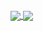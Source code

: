### 

<a href="https://github.com/anuraghazra/github-readme-stats">
  <img align="center" src="https://github-readme-stats.vercel.app/api?username=odb9402&show_icons=true" />
</a>


<a href="https://github.com/anuraghazra/convoychat">
  <img align="center" src="https://github-readme-stats.vercel.app/api/top-langs/?username=odb9402&layout=compact" />
</a>
<!--
**odb9402/odb9402** is a ✨ _special_ ✨ repository because its `README.md` (this file) appears on your GitHub profile.

Here are some ideas to get you started:


[![](https://img.shields.io/badge/-Python-000?style=flat&logo=python)](https://github.com/leekh7411)
[![](https://img.shields.io/badge/-PyTorch-000?style=flat&logo=pytorch)](https://github.com/leekh7411)
[![](https://img.shields.io/badge/-Tensorflow-000?style=flat&logo=tensorflow)](https://github.com/leekh7411)
[![](https://img.shields.io/badge/-Keras-000?style=flat&logo=keras)](https://github.com/leekh7411)
[![](https://img.shields.io/badge/-ScikitLearn-000?style=flat&logo=scikit-learn)](https://github.com/leekh7411)

[![Anurag's github stats](https://github-readme-stats.vercel.app/api?username=odb9402&show_icons=true)](https://github.com/anuraghazra/github-readme-stats)

[![Top Langs](https://github-readme-stats.vercel.app/api/top-langs/?username=odb9402&layout=compact)](https://github.com/anuraghazra/github-readme-stats)

[![](https://github-profile-trophy.vercel.app/?username=leekh7411&theme=nord&rank=SECRET,SSS,SS,S,AAA,AA,A,B)](https://github.com/odb9402)

- 🔭 I’m currently working on ...
- 🌱 I’m currently learning ...
- 👯 I’m looking to collaborate on ...
- 🤔 I’m looking for help with ...
- 💬 Ask me about ...
- 📫 How to reach me: ...
- 😄 Pronouns: ...
- ⚡ Fun fact: ...
-->
